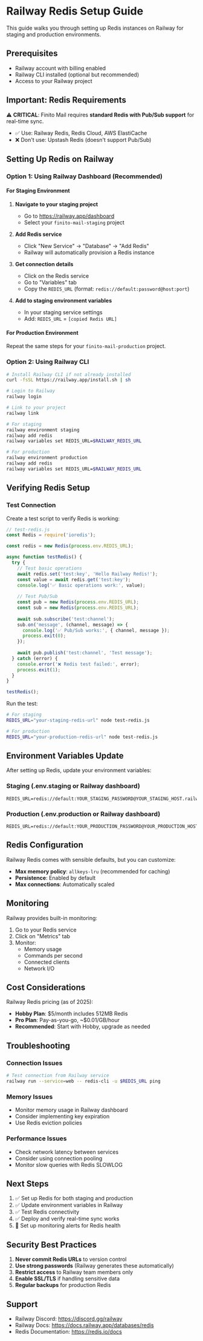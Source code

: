 # Railway Redis Setup Guide

This guide walks you through setting up Redis instances on Railway for staging and production environments.

## Prerequisites

- Railway account with billing enabled
- Railway CLI installed (optional but recommended)
- Access to your Railway project

## Important: Redis Requirements

⚠️ **CRITICAL**: Finito Mail requires **standard Redis with Pub/Sub support** for real-time sync.
- ✅ Use: Railway Redis, Redis Cloud, AWS ElastiCache
- ❌ Don't use: Upstash Redis (doesn't support Pub/Sub)

## Setting Up Redis on Railway

### Option 1: Using Railway Dashboard (Recommended)

#### For Staging Environment

1. **Navigate to your staging project**
   - Go to https://railway.app/dashboard
   - Select your `finito-mail-staging` project

2. **Add Redis service**
   - Click "New Service" → "Database" → "Add Redis"
   - Railway will automatically provision a Redis instance

3. **Get connection details**
   - Click on the Redis service
   - Go to "Variables" tab
   - Copy the `REDIS_URL` (format: `redis://default:password@host:port`)

4. **Add to staging environment variables**
   - In your staging service settings
   - Add: `REDIS_URL` = `[copied Redis URL]`

#### For Production Environment

Repeat the same steps for your `finito-mail-production` project.

### Option 2: Using Railway CLI

```bash
# Install Railway CLI if not already installed
curl -fsSL https://railway.app/install.sh | sh

# Login to Railway
railway login

# Link to your project
railway link

# For staging
railway environment staging
railway add redis
railway variables set REDIS_URL=$RAILWAY_REDIS_URL

# For production
railway environment production
railway add redis
railway variables set REDIS_URL=$RAILWAY_REDIS_URL
```

## Verifying Redis Setup

### Test Connection

Create a test script to verify Redis is working:

```javascript
// test-redis.js
const Redis = require('ioredis');

const redis = new Redis(process.env.REDIS_URL);

async function testRedis() {
  try {
    // Test basic operations
    await redis.set('test:key', 'Hello Railway Redis!');
    const value = await redis.get('test:key');
    console.log('✅ Basic operations work:', value);
    
    // Test Pub/Sub
    const pub = new Redis(process.env.REDIS_URL);
    const sub = new Redis(process.env.REDIS_URL);
    
    await sub.subscribe('test:channel');
    sub.on('message', (channel, message) => {
      console.log('✅ Pub/Sub works:', { channel, message });
      process.exit(0);
    });
    
    await pub.publish('test:channel', 'Test message');
  } catch (error) {
    console.error('❌ Redis test failed:', error);
    process.exit(1);
  }
}

testRedis();
```

Run the test:
```bash
# For staging
REDIS_URL="your-staging-redis-url" node test-redis.js

# For production
REDIS_URL="your-production-redis-url" node test-redis.js
```

## Environment Variables Update

After setting up Redis, update your environment variables:

### Staging (.env.staging or Railway dashboard)
```env
REDIS_URL=redis://default:YOUR_STAGING_PASSWORD@YOUR_STAGING_HOST.railway.app:6379
```

### Production (.env.production or Railway dashboard)
```env
REDIS_URL=redis://default:YOUR_PRODUCTION_PASSWORD@YOUR_PRODUCTION_HOST.railway.app:6379
```

## Redis Configuration

Railway Redis comes with sensible defaults, but you can customize:

- **Max memory policy**: `allkeys-lru` (recommended for caching)
- **Persistence**: Enabled by default
- **Max connections**: Automatically scaled

## Monitoring

Railway provides built-in monitoring:

1. Go to your Redis service
2. Click on "Metrics" tab
3. Monitor:
   - Memory usage
   - Commands per second
   - Connected clients
   - Network I/O

## Cost Considerations

Railway Redis pricing (as of 2025):
- **Hobby Plan**: $5/month includes 512MB Redis
- **Pro Plan**: Pay-as-you-go, ~$0.01/GB/hour
- **Recommended**: Start with Hobby, upgrade as needed

## Troubleshooting

### Connection Issues
```bash
# Test connection from Railway service
railway run --service=web -- redis-cli -u $REDIS_URL ping
```

### Memory Issues
- Monitor memory usage in Railway dashboard
- Consider implementing key expiration
- Use Redis eviction policies

### Performance Issues
- Check network latency between services
- Consider using connection pooling
- Monitor slow queries with Redis SLOWLOG

## Next Steps

1. ✅ Set up Redis for both staging and production
2. ✅ Update environment variables in Railway
3. ✅ Test Redis connectivity
4. ✅ Deploy and verify real-time sync works
5. 📝 Set up monitoring alerts for Redis health

## Security Best Practices

1. **Never commit Redis URLs** to version control
2. **Use strong passwords** (Railway generates these automatically)
3. **Restrict access** to Railway team members only
4. **Enable SSL/TLS** if handling sensitive data
5. **Regular backups** for production Redis

## Support

- Railway Discord: https://discord.gg/railway
- Railway Docs: https://docs.railway.app/databases/redis
- Redis Documentation: https://redis.io/docs